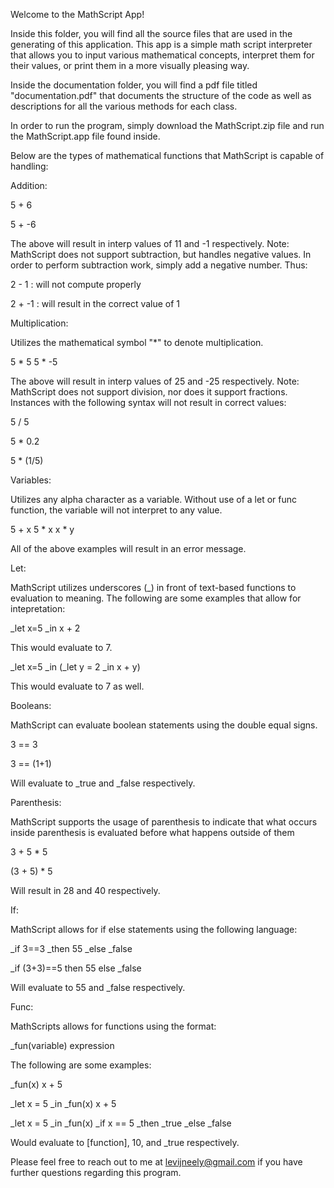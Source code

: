 Welcome to the MathScript App!

Inside this folder, you will find all the source files that are used in the generating of this application.
This app is a simple math script interpreter that allows you to input various mathematical concepts, interpret them for their values, or print them
in a more visually pleasing way. 

Inside the documentation folder, you will find a pdf file titled "documentation.pdf" that documents the structure of the code as well as descriptions
for all the various methods for each class.

In order to run the program, simply download the MathScript.zip file and run the MathScript.app file found inside.

Below are the types of mathematical functions that MathScript is capable of handling:

Addition:

5 + 6

5 + -6

The above will result in interp values of 11 and -1 respectively.
Note: MathScript does not support subtraction, but handles negative values. In order to perform subtraction work, simply add a negative number. Thus:

2 - 1 : will not compute properly

2 + -1 : will result in the correct value of 1

Multiplication:

Utilizes the mathematical symbol "*" to denote multiplication.

5 * 5
5 * -5

The above will result in interp values of 25 and -25 respectively.
Note: MathScript does not support division, nor does it support fractions. Instances with the following syntax will not result in correct values:

5 / 5

5 * 0.2

5 * (1/5)

Variables:

Utilizes any alpha character as a variable. Without use of a let or func function, the variable will not interpret to any value.

5 + x
5 * x
x * y

All of the above examples will result in an error message.

Let:

MathScript utilizes underscores (_) in front of text-based functions to evaluation to meaning. The following are some examples that allow for intepretation:

_let x=5 _in x + 2

This would evaluate to 7.

_let x=5 _in (_let y = 2 _in x + y)

This would evaluate to 7 as well.

Booleans:

MathScript can evaluate boolean statements using the double equal signs.

3 == 3

3 == (1+1)

Will evaluate to _true and _false respectively.

Parenthesis:

MathScript supports the usage of parenthesis to indicate that what occurs inside parenthesis is evaluated before what happens outside of them

3 + 5 * 5

(3 + 5) * 5

Will result in 28 and 40 respectively.

If:

MathScript allows for if else statements using the following language:

_if 3==3 _then 55 _else _false

_if (3+3)==5 then 55 else _false

Will evaluate to 55 and _false respectively.

Func:

MathScripts allows for functions using the format:

_fun(variable) expression

The following are some examples:

_fun(x) x + 5

_let x = 5 _in _fun(x) x + 5

_let x = 5 _in _fun(x) _if x == 5 _then _true _else _false

Would evaluate to [function], 10, and _true respectively.

Please feel free to reach out to me at levijneely@gmail.com if you have further questions regarding this program.
